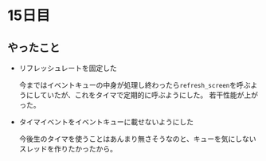 15日目
=====

## やったこと

- リフレッシュレートを固定した

  今まではイベントキューの中身が処理し終わったら`refresh_screen`を呼ぶようにしていたが、これをタイマで定期的に呼ぶようにした。
  若干性能が上がった。

- タイマイベントをイベントキューに載せないようにした

  今後生のタイマを使うことはあんまり無さそうなのと、キューを気にしないスレッドを作りたかったから。
